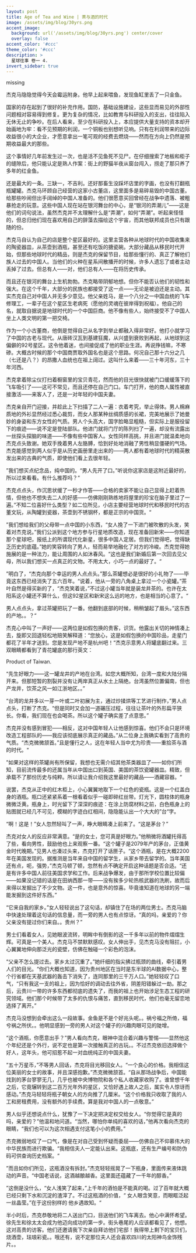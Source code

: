 ```yaml
---
layout: post
title: Age of Tea and Wine | 茶与酒的时代
image: /assets/img/blog/30yrs.png
accent_image: 
  background: url('/assets/img/blog/30yrs.png') center/cover
  overlay: false
accent_color: '#ccc'
theme_color: '#ccc'
description: >
  星球往事 卷一 4.
invert_sidebar: true
---
```


missing

杰克马隐隐觉得今天会霉运附身。他早上起来喂鱼，发现鱼缸里丢了一只金鱼。

国家的存在起到了很好的补充作用。国防，基础设施建设，这些显而易见的外部性问题相对容易得到修复。更为复杂的情况，比如教育与科研投入的支出，往往陷入无休无止的争吵。在后人看来，至少在科研投入上，本应提供大量支持的资本却开始画地为牢：看不见预期的利润，一个铜板也别想听见响。只有在利润带来的边际收益很小的大企业，才愿意拿出一笔可观的经费去燃烧——然而在方向上仍然是预期收益最大的那些。

这个事情好几年前发生过一次，也是活不见鱼死不见尸。在仔细搜索了地板和柜子的缝隙后，他只能认定是熟人作案：街上的野猫半夜从窗台闯入，捞走了那只养了多年的红金鱼。

还是最大的一条。三缺一，不吉利。还好那畜生没踩坏店里的字画，也没有打翻瓶瓶罐罐。杰克马环顾自己经营的这家小古董店，这里面多是易碎易毁的中国古董。给那些吵闹但出手阔绰的中国人准备的。他们很愿意买回曾经在战争中遗落、被粗暴抢走的玩意。这些中国人现在站在银河舞台的中心，是“银河的弄潮儿”——这是他们的词句说法，虽然杰克并不太理解什么是“弄潮”，如何“弄潮”。听起来怪怪的，但总归他们现在喜欢用自己的辞藻去描绘这个宇宙，而其他联邦成员也只有跟随的份。

杰克马自认为自己的店是整个星区最好的。这里主营各种从地球时代的中国收集来的陶瓷器皿，从茶壶到酒瓶，甚至还有吃饭的搪瓷碗。大部分藏品从移民时代开始，但那些地球时代的精品，则是杰克的保留节目，给那些懂行的、真正了解他们族人过去的中国人。当他们的火种在星系间散播开的时候，许多人遗忘了或者主动丢掉了过去。但总有人——对，他们总有人——在将历史传承。

而且还在银河的舞台上生机勃勃。杰克略带阴郁地想。但你不能否认他们的韧性和强大。在这个千年，大部分的民族也都接受了这一点——无论是被迫还是主动。其实杰克自己对中国人并无多少意见。他父亲姓马，是一个八分之一中国血统的飞车修理工，一辈子在这个星区生老病死（愿他的灵魂在彼岸得到祝福）。他自己的名，就取自据说是地球时代的一个中国巨商。他不像有些人，始终接受不了中国人坐上人类文明的第一把交椅。

作为一个小古董商，他倒是觉得自己从名字到举止都融入得非常好。他打小就学习了中国的古老与现代。从唐砖汉瓦到基建狂魔，从兴盛到衰败到再起，从地球到这偏僻的92号星区。这令他着迷，也间接促成了他的职业生涯。再说挣钱嘛，不寒碜。大概古时候的那个中国商贾取外国名也是这个思路。何况自己那十六分之几（七还是八？）的昂撒人血统也在祖上阔过。这叫什么来着——三十年河东，三十年河西。

杰克拿着除尘仪打扫着橱窗里的宝贝青花，然而他的目光很快就被门口缓缓落下的飞车吸引了——这可不常见，而且还停在自己门口。车门打开，他的商人属性被直接激活——来客人了，还是一对年轻的中国夫妻。

杰克亲自开门迎接，并趁此上下扫描了二人一遍：衣着考究，举止得体。男人棉麻质地的外衫显然经过悉心裁剪，而女人那某种丝绸质感的长裙，完美地展示了她曼妙的身姿和东方女性的气质。男人个头高大，国字脸略显粗糙，但实际上是服役留下的痕迹——说不定是登陆部队。他进门就将门厅的陈列扫了一遍，却没有流露出一丝探头探脑的味道——不像有些中国客人。女性同样高挑，并且进门就温柔地向杰克点头致谢。她双手挽着男人左胳膊，恰到好处地消融了男性稍显僵硬的气场。杰克能感觉到两人似乎是从历史画册里走出来的——两人都有着地球时代的精英散发出来的古典的气质，即使他们看上去很年轻。

”我们想买点纪念品，纯中国的。“男人先开了口。”听说你这家店是这附近最好的，所以过来看看。有什么推荐吗？“

杰克点点头，作沉思状缓了一秒才作答——合格的卖家不能让自己显得上赶着热情，但他也不想失去二人的好感——仿佛刚刚熟练地将屋里的珍宝在脑子里过了一遍。”不知二位喜好什么类型？如二位所见，小店主要经营地球时代和移民时代的古董文玩，从陶罐到瓷器，茶壶到不锈钢杯，都是正宗的中国货。“

”我们想给我们的父母带一点中国的小东西，“女人挽了一下进门被吹散的头发，笑着对杰克说。”我们公派到这个地方参与行星地质改造，现在准备回新宋——你知道那个星球吧，报纸上的所谓现代化新星，很多中国人定居。但我们觉得吧，觉得缺乏历史的底蕴。”她的笑容转向了男人，轻而易举地融化了对方的冷峻。杰克觉得她施展的是一种法力，能让周围的人如沐春风。“这也是我们新婚后第一次回去见父母，所以我们想买一点真正的文物。不用太大，小巧一点的最好了。“

”明白了，“杰克向那个幸运的男人点点头。”那么茶罐想必是很好的小礼物了——毕竟这东西已经消失了五六百年。“说着，他从一旁的八角桌上拿过一个小瓷罐。”茶叶自然是得买新的了，“杰克笑着说，”不过这小罐当年就是装龙井茶的。也许在太阳系这小罐还不算什么，但这92星区和新宋这么远的地方，也是相当的心意了。“

男人点点头，拿过茶罐把玩了一番。他翻到底部的时候，稍稍皱起了眉头。”这东西的产地。。？“

杰克心中叫了一声好——这两位是如假包换的贵客，识货。他露出关切的神情凑上去，旋即又回退轻松地赔笑解释道：“您放心，这是如假包换的中国珍品，走星门都花了半年才送到。您是发现产地不是杭州吧！“杰克示意男人将罐底翻过来。三双眼睛都看到了青花罐底的那行英文：

Product of Taiwan.

“先生好眼力——这一罐龙井的产地在台湾。如您大概所知，台湾一度和大陆分隔开来。但那短暂的割裂并没有让两岸真正从水土上隔绝。台湾虽然位置偏南，但也产龙井，饮茶之风一如江浙地区。。”

“台湾的龙井多以一芽一叶或二叶初展为主，通过炒揉烘等工艺进行制作，”男人点点头，打断了杰克。“但是同时又会加一道碾压过程，往往让茶叶的外形扁平狭长。你看，我们现在也会喝茶。所以这个罐子确实差了点意思。”

杰克并没有感到冒犯——相反，这对中国年轻人让他感到惊喜。他们不会只是环境改造工程部队的——我应该彻底展示真正的藏品。”从二位身上我确实看到了高贵的气质。“杰克微微颔首。”且是懂行之人，这在年轻人当中尤为珍贵——重拾茶与酒的时代。“

”如果对这样的茶罐尚有所保留，我想也无需介绍其他茶类器皿了——如你们所知，目前流传最多的还属当年从中国出口到英国、美国的茶饮瓷罐器皿。精致，但承载不了那份历史与纯粹。所以请让我介绍我这里最好的藏品——酒藏容器。“

说罢，杰克从正中的红木柜上，小心翼翼地取下一个红色的瓷瓶。这是一个红盖白身的酒瓶。瓶口还紧紧系着一根看着似乎一碰即碎红丝带。灯光下，圆柱体的瓶身微微泛黄。瓶身上，时光留下了深深的痕迹：在涂上防腐材料之前，白色瓶身上的贴图就已经几不可见，模糊的字迹白红相间，隐隐能认出一个大大的”台“字。

“啊！这是！”女人忽然轻叫了一声，睁大眼睛凑上前来了。“这是茅台？”

杰克对女人的反应非常满意。“是的女士，您可真是好眼力。”他稍微将酒罐托得高了些，看向男性，鼓励他也上来观察一番。“这个罐子是2079年产的茅台，正值黄金时代晚期。”见男人也凑过头来，杰克打开了话匣子。“这个酒瓶，是在大概2200年在美国发现的。据推测是当年来自中国的留学生，从家乡带去留学的。当年美国还有点，呃，强势，”杰克马顿了顿，忽然有点不确定开启这种话题是否合适。“还是有许多中国人前往美国求学和工作。后来战争爆发，由于那所学校位置比较偏——如果没记错的话是在田纳西那一带——没有挨多少轮热核武器的洗刷，故而后来得以发掘出了不少文物。这一件，也是意外的惊喜。毕竟谁知道在地球的另一端能发掘到这件好东西。”

“它来自我的家乡。”女人轻轻说出了这句话，却镇住了在场的两位男士。杰克马脑中快速处理着这句话的信息量，而一旁的男人也有点惊讶。“真的吗，亲爱的？你父亲没有提过你们来自。。贵州？”

男士们看着女人，见她眼波流转，明眸中有倒影的这一千多年以前的物件熠熠生辉。可真是一个美人。杰克马不禁默默感叹。女人伸出手，见杰克马没有阻拦，小心翼翼地伸向那泛光的瓷壁，仿佛在触碰一个彩色的泡沫。

“父亲不怎么提过去。家乡太过沉重了。”她纤细的指尖拂过瓶颈的曲线，牵引着男人们的目光。“你们大概也知道，因为贵州地区在当时是东半球的AI数据中心，整个行省都在天基武器的轰击下消失了，连同那里的三千万人口。”她轻轻叹了口气，“只有我这一支的祖上，因为恰好的调动去往外省，阴差阳错躲过一劫。那之后，云贵川一带的许多东西都彻底的遗失了，而我的祖上也开始涉足生态工程的研究领域。他们那个时候带了太多的仇恨与痛苦，直到移民时代，他们也毫无留恋地选择了离开。”

杰克马没想到会牵出这么一段故事。金鱼是不是个好兆头呢。。祸兮福之所倚，福兮祸之所伏。。他明显感到一旁的男人对这个罐子的兴趣肉眼可见的陡增。

“这个酒瓶，你愿意出手？”男人看向杰克，眼神中混合着兴趣与警惕——显然他这个年纪还是个外行，说不定也是第一次接触真正的古玩。。不过杰克依旧选择做个好人，这年头，他可招惹不起一对血统纯正的中国夫妻。

“五十万星币，”不等男人回话，杰克将目光移回女人。“一个良心的价格。我相信这位美丽的女士的故事，并且深感抱歉。”杰克微微颔首。“自从那场战争后，中国能找到的茅台寥寥无几，几乎也被中央博物院和各个私人收藏家收购了。谁曾想千年之后，它竟辗转到这二百万光年外的星区，又恰好遇上故人之后，属实令人惊讶而感动。”杰克马轻轻将瓶子朝女人的方向推了几厘米。“这个价格我只收取了我的人工和房租费用，没有额外的手续费。算是我对中国人的一点敬意。”

男人似乎还想说点什么，犹豫了一下决定把决定权交给女人。“你觉得它是真的吗，亲爱的？”他温和地问道。“当然，哪怕你单纯的喜欢的话，”他再次看向杰克的眼睛，“我们也可以为这次相遇支付这笔小小的费用。”

杰克微弱地叹了一口气，像是在对自己受到怀疑而委屈——仿佛自己不仰慕伟大的中华民族而进行欺骗。“我相信夫人一定能认出来。这瓶底，还有生产编号和防伪码可供查询历史档案。“

”而且如你们所见，这瓶酒没有拆封。”杰克轻轻摇晃了一下瓶身，里面传来液体跳动的声音。“中国老话说，这酒越酿越香。这里面还蕴藏了一千年的醇香。”

”这倒是没什么，“女人浅笑了起来，”上千年的酒怕是不能真的喝。过了百年就大概已经只剩下水和沉淀的渣滓了。不过这瓶酒的价值，“ 女人眼含笑意，而眼眶泛起一丝晶莹。”在于这份别样的 他乡遇故知。“

半小时后，杰克恭敬地将二人送出门口，目送他们的飞车离去。他心中满怀希望。徐先生和徐太太会成为他迈向成功的第一步。街头巷尾的人应该都看见了，他想。这对高贵的访客。他们还邀请我下次亲自拜访他们宅邸！我得带上剩下的宝贝们，烧酒壶，珐琅彩瓷。。哦还有，说不定那位夫人还会喜欢四川的太阳神鸟金饰残片。。

